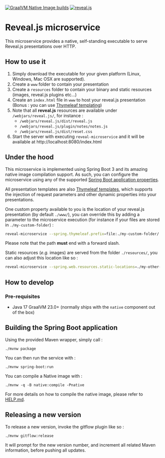 [![GraalVM Native Image builds](https://github.com/bcopy/revealjs-microservice/actions/workflows/main.yml/badge.svg)](https://github.com/bcopy/revealjs-microservice/actions/workflows/main.yml)
[![reveal.js](https://img.shields.io/badge/dynamic/xml?url=https%3A%2F%2Fraw.githubusercontent.com%2Fbcopy%2Frevealjs-microservice%2Fmain%2Fpom.xml&query=%2F%2F%2A%5Blocal-name%28%29%3D%27project%27%5D%2F%2A%5Blocal-name%28%29%3D%27dependencies%27%5D%2F%2A%5Blocal-name%28%29%3D%27dependency%27%5D%5B%2A%5Blocal-name%28%29%3D%27artifactId%27%5D%3D%27reveal.js%27%5D%2F%2A%5Blocal-name%28%29%3D%27version%27%5D&label=reveal.js)](https://search.maven.org/artifact/org.webjars.npm/reveal.js)

# Reveal.js microservice

This microservice provides a native, self-standing executable to serve Reveal.js presentations over HTTP.

## How to use it

1. Simply download the executable for your given platform (Linux, Windows, Mac OSX are supported).
1. Create a ```www``` folder to contain your presentation 
1. Create a ```resources``` folder to contain your binary and static resources (images, reveal.js plugins etc...)
1. Create an ```index.html``` file in ```www``` to host your reveal.js presentation (Bonus : you can use [Thymeleaf templating](https://www.thymeleaf.org/))
  1. Note that all **reveal.js** resources are available under ```/webjars/reveal.js/```, for instance :
     * ```/webjars/reveal.js/dist/reveal.js```
     * ```/webjars/reveal.js/plugin/notes/notes.js```
     * ```/webjars/reveal.js/dist/reset.css```
1. Start the server with executing ```reveal-microservice``` and it will be available at http://localhost:8080/index.html

## Under the hood

This microservice is implemented using Spring Boot 3 and its amazing native image compilation support.
As such, you can configure the microservice using any of the supported [Spring Boot application properties](https://docs.spring.io/spring-boot/docs/current/reference/html/application-properties.html).

All presentation templates are also [Thymeleaf templates](https://www.thymeleaf.org/), which supports the injection of request parameters and other dynamic properties into your presentations.

One custom property available to you is the location of your reveal.js presentation (by default ```./www/```), you can override this by adding a parameter to the microservice execution (for instance if your files are stored in ```./my-custom-folder```) :

```bash
reveal-microservice --spring.thymeleaf.prefix=file:./my-custom-folder/
```

Please note that the path **must** end with a forward slash.

<!--
Note that your presentation must be called ```index.html``` - To allow other HTML files to be served, you need to list them in the view names property like so (for instance, two files called ``my-presentation.html`` and ``my-other-presentation.html`` located under ```./www/```) :

```bash
reveal-microservice --spring.thymeleaf.view-names=my-presentation.html,my-other-presentation.html
```
-->

Static resources (*e.g.* images) are served from the folder ```./resources/```, you can also adjust this location like so :

```bash
reveal-microservice --spring.web.resources.static-locations=./my-other-resource-location/
```

## How to develop

### Pre-requisites

* Java 17 GraalVM 23.0+ (normally ships with the ``native`` component out of the box)

## Building the Spring Boot application

Using the provided Maven wrapper, simply call :

```./mvnw package```

You can then run the service with :

```./mvnw spring-boot:run```

You can compile a Native image with :

```./mvnw -q -B native:compile -Pnative```

For more details on how to compile the native image, please refer to [HELP.md](./HELP.md).

## Releasing a new version

To release a new version, invoke the gitflow plugin like so :

```./mvnw gitflow:release```

It will prompt for the new version number, and increment all related Maven information, before pushing all updates.
